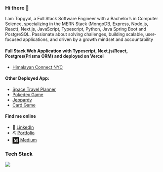 

### Hi there 👋 
I am Topgyal, a Full Stack Software Engineer with a Bachelor’s in Computer Science, specializing in the MERN Stack (MongoDB, Express, Node.js, React), Next.js, JavaScript, Typescript, Python, Java Spring Boot and PostgreSQL. Passionate about solving challenges, building scalable, user-focused applications, and driven by a growth mindset and  accountability
#### Full Stack Web Application with Typescript, Next.js/React, Postgres(Prisma ORM) and deployed on Vercel
- [Himalayan Connect NYC](https://himalayan-connect-nyc.vercel.app/)

#### Other Deployed App:
- [Space Travel Planner](space-travel-jj1w.onrender.com/)
- [Pokedex Game](pokedex-lj55.onrender.com/)
- [Jeopardy](https://topgyalgurung.me/jeopardy-game/)
- [Card Game](draw-card-react-app.onrender.com/)

#### Find me online
- 💼 [LinkedIn](https://www.linkedin.com/in/topgyalgurung/)
- ⛏️ [Portfolio](http://topgyalgurung.me/)
- <a href="https://topgyalgurung.medium.com"> <img align="center" alt="Topgyal Tsering Medium" width="21px" src="https://raw.githubusercontent.com/edent/SuperTinyIcons/099dc12b59179d07d534069bc8551718f786d91a/images/svg/medium.svg" /> Medium
</a>

### Tech Stack
<div> <img src="https://skillicons.dev/icons?i=js,typescript,python,css,html,tailwindcss,react,next,express,nodejs,mongodb,postgres,git,docker,postman" /> </div>
